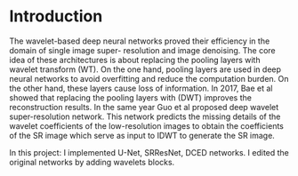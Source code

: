 # Introduction
The wavelet-based deep neural networks proved their efficiency in the domain of single image super-
resolution and image denoising. The core idea of these architectures is about replacing the pooling layers
with wavelet transform (WT). On the one hand, pooling layers are used in deep neural networks to avoid
overfitting and reduce the computation burden. On the other hand, these layers cause loss of information. In
2017, Bae et al showed that replacing the pooling layers with (DWT) improves the reconstruction results. 
In the same year Guo et al proposed deep wavelet super-resolution network. This network
predicts the missing details of the wavelet coefficients of the low-resolution images to obtain the coefficients
of the SR image which serve as input to IDWT to generate the SR image.


In this project: I implemented U-Net, SRResNet, DCED networks. I edited the original networks by adding wavelets blocks.
